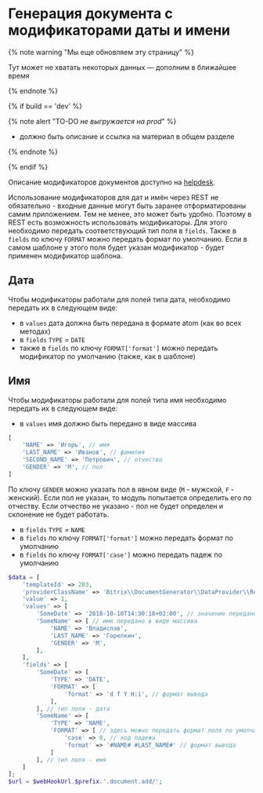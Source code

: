 # Генерация документа с модификаторами даты и имени

{% note warning "Мы еще обновляем эту страницу" %}

Тут может не хватать некоторых данных — дополним в ближайшее время

{% endnote %}

{% if build == 'dev' %}

{% note alert "TO-DO _не выгружается на prod_" %}

- должно быть описание и ссылка на материал в общем разделе
  
{% endnote %}

{% endif %}

Описание модификаторов документов доступно на [helpdesk](https://helpdesk.bitrix24.ru/open/18175702/).

Использование модификаторов для дат и имён через REST не обязательно - входные данные могут быть заранее отформатированы самим приложением. Тем не менее, это может быть удобно. Поэтому в REST есть возможность использовать модификаторы. Для этого необходимо передать соответствующий тип поля в `fields`. Также в `fields` по ключу `FORMAT` можно передать формат по умолчанию. Если в самом шаблоне у этого поля будет указан модификатор - будет применен модификатор шаблона.

## Дата

Чтобы модификаторы работали для полей типа дата, необходимо передать их в следующем виде:
- в `values` дата должна быть передана в формате atom (как во всех методах)
- в `fields` `TYPE` = `DATE`
- также в `fields` по ключу `FORMAT['format']` можно передать модификатор по умолчанию (также, как в шаблоне)

## Имя

Чтобы модификаторы работали для полей типа имя необходимо передать их в следующем виде:
- в `values` имя должно быть передано в виде массива

```php
[
    'NAME' => 'Игорь', // имя
    'LAST_NAME' => 'Иванов', // фамилия
    'SECOND_NAME' => 'Петрович', // отчество
    'GENDER' => 'M', // пол
]
```

По ключу `GENDER` можно указать пол в явном виде (`M` - мужской, `F` - женский). Если пол не указан, то модуль попытается определить его по отчеству. Если отчество не указано - пол не будет определен и склонение не будет работать.

- в `fields` `TYPE` = `NAME`
- в `fields` по ключу `FORMAT['format']` можно передать формат по умолчанию
- в `fields` по ключу `FORMAT['case']` можно передать падеж по умолчанию

```php
$data = [
	'templateId' => 203,
	'providerClassName' => 'Bitrix\\DocumentGenerator\\DataProvider\\Rest',
	'value' => 1,
	'values' => [
		'SomeDate' => '2018-10-10T14:30:18+02:00', // значение передано в формате atom
		'SomeName' => [ // имя передано в виде массива
			'NAME' => 'Владислав',
			'LAST_NAME' => 'Горелкин',
			'GENDER' => 'M',
		],
	],
	'fields' => [
		'SomeDate' => [
			'TYPE' => 'DATE',
			'FORMAT' => [
				'format' => 'd f Y H:i', // формат вывода
			],
		], // тип поля - дата
		'SomeName' => [
			'TYPE' => 'NAME',
			'FORMAT' => [ // здесь можно передать формат поля по умолчанию
				'case' => 0, // код падежа
				'format' => '#NAME# #LAST_NAME#' // формат вывода
			]
		], // тип поля - имя
	]
];
$url = $webHookUrl.$prefix.'.document.add/';
```